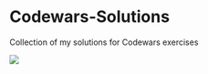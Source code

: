 # Codewars-Solutions
Collection of my solutions for Codewars exercises

[<img src="https://www.codewars.com/users/lpzchrstn/badges/large" />](https://www.codewars.com/users/lpzchrstn)
